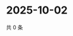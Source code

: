 # 2025-10-02

共 0 条

<!-- BEGIN ZHIHUQUESTIONS -->
<!-- 最后更新时间 Thu Oct 02 2025 00:14:23 GMT+0800 (China Standard Time) -->

<!-- END ZHIHUQUESTIONS -->
